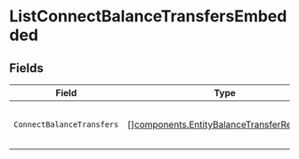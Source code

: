 # ListConnectBalanceTransfersEmbedded


## Fields

| Field                                                                                                  | Type                                                                                                   | Required                                                                                               | Description                                                                                            |
| ------------------------------------------------------------------------------------------------------ | ------------------------------------------------------------------------------------------------------ | ------------------------------------------------------------------------------------------------------ | ------------------------------------------------------------------------------------------------------ |
| `ConnectBalanceTransfers`                                                                              | [][components.EntityBalanceTransferResponse](../../models/components/entitybalancetransferresponse.md) | :heavy_check_mark:                                                                                     | A list of Connect balance transfers.                                                                   |